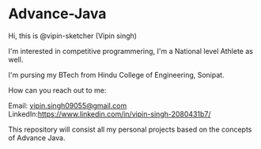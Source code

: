 # Advance-Java
Hi, this is @vipin-sketcher (Vipin singh)


I'm interested in competitive programmering, I'm a National level Athlete as well.


I'm pursing my BTech from Hindu College of Engineering, Sonipat.



How can you reach out to me:

Email: vipin.singh09055@gmail.com
LinkedIn:https://www.linkedin.com/in/vipin-singh-2080431b7/



This repository will consist all my personal projects based on the concepts of Advance Java.
